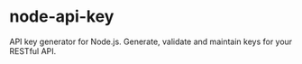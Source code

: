 node-api-key
============

API key generator for Node.js. Generate, validate and maintain keys for your RESTful API.